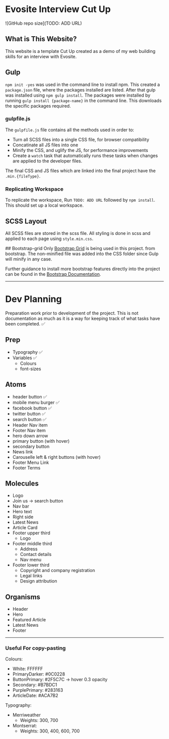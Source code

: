 # Evosite Interview Cut Up
![GitHub repo size](TODO: ADD URL)

## What is This Website?<br>
This website is a template Cut Up created as a demo of my web building skills for an interview with Evosite. 


## Gulp
`npm init -yes` was used in the command line to install npm. This created a `package.json` file, where the packages installed are listed. After that gulp was installed using `npm gulp install`.
The packages were installed by running `gulp install {package-name}` in the command line. This downloads the specific packages required.

### gulpfile.js
The `gulpfile.js` file contains all the methods used in order to:
- Turn all SCSS files into a single CSS file, for browser compatibility
- Concatinate all JS files into one
- Minify the CSS, and uglify the JS, for performance improvements
- Create a `watch` task that automatically runs these tasks when changes are applied to the developer files.

The final CSS and JS files which are linked into the final project have the `.min.{fileType}`.

### Replicating Workspace
To replicate the workspace, Run `TODO: ADD URL` followed by `npm install`. This should set up a local workspace.

## SCSS Layout
All SCSS files are stored in the scss file. All styling is done in scss and applied to each page using `style.min.css`.

## Bootstrap-grid
Only [Bootstrap Grid](./css/bootstrap-grid.css) is being used in this project. from bootstrap. The non-minified file was added into the CSS folder since Gulp will minify in any case. 

Further guidance to install more bootstrap features directly into the project can be found in the [Bootstrap Documentation](https://getbootstrap.com/docs/4.0/getting-started/introduction/).

---

# Dev Planning
Preparation work prior to development of the project. This is not documentation as much as it is a way for keeping track of what tasks have been completed. ✅

## Prep
- Typography  ✅
- Variables  ✅
  - Colours
  - font-sizes


## Atoms
- header button  ✅
- mobile menu burger ✅
- facebook button ✅
- twitter button ✅
- search button ✅
- Header Nav item
- Footer Nav item
- hero down arrow
- primary button (with hover)
- secondary button
- News link
- Carouselle left & right buttons (with hover)
- Footer Menu Link
- Footer Terms

## Molecules
- Logo
- Join us -> search button
- Nav bar
- Hero text
- Right side
- Latest News
- Article Card
- Footer upper third
  - Logo
- Footer middle third
  - Address
  - Contact details
  - Nav menu
- Footer lower third
  - Copyright and company registration
  - Legal links
  - Design attribution

## Organisms
- Header
- Hero
- Featured Article
- Latest News
- Footer
---
### Useful For copy-pasting
Colours:
- White: FFFFFF
- PrimaryDarker: #0C0228
- ButtonPrimary: #2F5C7C -> hover 0.3 opacity
- Secondary: #B7BDC1
- PurplePrimary: #283163
- ArticleDate: #ACA7B2

Typography:
- Merriweather
  - Weights: 300, 700
- Montserrat:
  - Weights: 300, 400, 600, 700